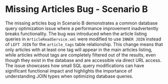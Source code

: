 # Missing Articles Bug - Scenario B

The missing articles bug in Scenario B demonstrates a common database query optimization issue where a performance improvement inadvertently breaks functionality. The bug was introduced when the article listing queries in `ArticleReadService.xml` were modified to use `INNER JOIN` instead of `LEFT JOIN` for the `article_tags` table relationship. This change means that only articles with at least one tag will appear in the main articles listing, while articles without tags are completely filtered out of the results, even though they exist in the database and are accessible via direct URL access. The issue showcases how small SQL query modifications can have significant functional impact and highlights the importance of understanding JOIN types when optimizing database queries.
